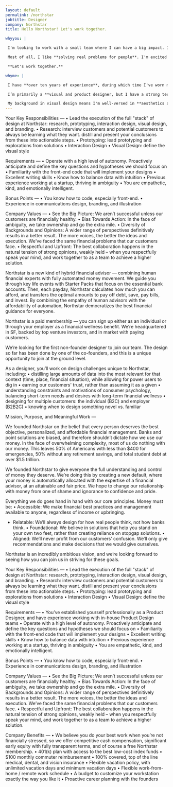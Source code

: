 ```yaml
---
layout: default
permalink: /northstar
jobtitle: Designer
company: Northstar
title: Hello Northstar! Let's work together.

whyyou: |

 I'm looking to work with a small team where I can have a big impact. I'm hoping to work with people who care passionately about the product they're working on and can **challenge me when I don't have the best solution**. 

 Most of all, I like **solving real problems for people**. I'm excited that Northstar is working to democratize financial guidance for everyone, and I'd love to help bring financial assurance and security to more people. 

 **Let's work together.**

whyme: |

 I have **over ten years of experience**, during which time I've worn many different hats, spanning from research and product management, to visual design and branding, to prototyping and interaction design. My experience working remotely means I have great written communication skills, and my experience leading projects means I'm self-driven and good at defining the goals and measurements for success of a project. 

 I’m primarily a **visual and product designer, but I have a strong technical background** and a wide-ranging general knowledge that allows me to approach my work in a holistic way. I often end up coding my own designs, and am comfortable working with **CSS, HTML, JavaScript , and React**. I've done quite a lot of customer interviews and comfortable planning and leading research studies—as well as pulling out actionable recommendations from all that qualitative data! I embrace a data-informed approach to my work but balance this with intuition in the pursuit of the best solution.

 My background in visual design means I'm well-versed in **aesthetics and UI design**. I have experience with branding and illustration as well as communication design, and I love working to define a design system and visual style across a product.
---
```



Your Key Responsibilities —
• Lead the execution of the full "stack" of design at Northstar: research, prototyping, interaction design, visual design, and branding.
• Research: interview customers and potential customers to always be learning what they want. distill and present your conclusions from these into actionable steps.
• Prototyping: lead prototyping and explorations from solutions
• Interaction Design
• Visual Design: define the visual style

Requirements —
• Operate with a high level of autonomy. Proactively anticipate and define the key questions and hypotheses we should focus on
• Familiarity with the front-end code that will implement your designs
• Excellent writing skills
• Know how to balance data with intuition
• Previous experience working at a startup, thriving in ambiguity
• You are empathetic, kind, and emotionally intelligent.

Bonus Points —
• You know how to code, especially front-end.
• Experience in communications design, branding, and illustration

Company Values —
• See the Big Picture: We aren’t successful unless our customers are financially healthy.
• Bias Towards Action: In the face of ambiguity, we take ownership and go the extra mile.
• Diversity of Backgrounds and Opinions: A wider range of perspectives definitively results in a better result. The more voices, the better the ideas and execution. We’ve faced the same financial problems that our customers face.
• Respectful and Upfront: The best collaboration happens in the natural tension of strong opinions, weakly held – when you respectfully speak your mind, and work together to as a team to achieve a higher solution.







Northstar is a new kind of hybrid financial advisor — combining human financial experts with fully automated money movement. We guide you through key life events with Starter Packs that focus on the essential bank accounts. Then, each payday, Northstar calculates how much you can afford, and transfers the optimal amounts to pay off debt, save, pay bills, and invest. By combining the empathy of human advisors with the affordability of automation, Northstar democratizes the best financial guidance for everyone.

Northstar is a paid membership — you can sign up either as an individual or through your employer as a financial wellness benefit. We’re headquartered in SF, backed by top venture investors, and in market with paying customers.

We’re looking for the first non-founder designer to join our team. The design so far has been done by one of the co-founders, and this is a unique opportunity to join at the ground level.

As a designer, you’ll work on design challenges unique to Northstar, including:
• distilling large amounts of data into the most relevant for that context (time, place, financial situation), while allowing for power users to dig in
• earning our customers' trust, rather than assuming it as a given
• understanding constraints and motivations of consumer psychology, balancing short-term needs and desires with long-term financial wellness
• designing for multiple customers: the individual (B2C) and employer (B2B2C)
• knowing when to design something novel vs. familiar

Mission, Purpose, and Meaningful Work —

We founded Northstar on the belief that every person deserves the best objective, personalized, and affordable financial management. Banks and point solutions are biased, and therefore shouldn’t dictate how we use our money. In the face of overwhelming complexity, most of us do nothing with our money. This leaves 50% of Americans with less than $400 for emergencies, 50% without any retirement savings, and total student debt at over $1.5 trillion.

We founded Northstar to give everyone the full understanding and control of money they deserve. We’re doing this by creating a new default, where your money is automatically allocated with the expertise of a financial advisor, at an attainable and fair price. We hope to change our relationship with money from one of shame and ignorance to confidence and pride.

Everything we do goes hand in hand with our core principles. Money must be:
• Accessible: We make financial best practices and management available to anyone, regardless of income or upbringing.
- Relatable: We’ll always design for how real people think, not how banks think.
• Foundational: We believe in solutions that help you stand on your own two feet, rather than creating reliance on stopgap solutions.
• Aligned: We’ll never profit from our customers’ confusion. We’ll only give recommendations and make decisions that we would give ourselves.

Northstar is an incredibly ambitious vision, and we’re looking forward to seeing how you can join us in striving for these goals.

Your Key Responsibilities —
• Lead the execution of the full "stack" of design at Northstar: research, prototyping, interaction design, visual design, and branding.
• Research: interview customers and potential customers to always be learning what they want. distill and present your conclusions from these into actionable steps.
• Prototyping: lead prototyping and explorations from solutions
• Interaction Design
• Visual Design: define the visual style

Requirements —
• You’ve established yourself professionally as a Product Designer, and have experience working with in-house Product Design teams
• Operate with a high level of autonomy. Proactively anticipate and define the key questions and hypotheses we should focus on
• Familiarity with the front-end code that will implement your designs
• Excellent writing skills
• Know how to balance data with intuition
• Previous experience working at a startup, thriving in ambiguity
• You are empathetic, kind, and emotionally intelligent.

Bonus Points —
• You know how to code, especially front-end.
• Experience in communications design, branding, and illustration

Company Values —
• See the Big Picture: We aren’t successful unless our customers are financially healthy.
• Bias Towards Action: In the face of ambiguity, we take ownership and go the extra mile.
• Diversity of Backgrounds and Opinions: A wider range of perspectives definitively results in a better result. The more voices, the better the ideas and execution. We’ve faced the same financial problems that our customers face.
• Respectful and Upfront: The best collaboration happens in the natural tension of strong opinions, weakly held – when you respectfully speak your mind, and work together to as a team to achieve a higher solution.

Company Benefits —
• We believe you do your best work when you’re not financially stressed, so we offer competitive cash compensation, significant early equity with fully transparent terms, and of course a free Northstar membership.
• 401(k) plan with access to the best low-cost index funds
• $100 monthly commuter reimbursement
• 100% covered, top of the line medical, dental, and vision insurance
• Flexible vacation policy, with unlimited vacation days and minimum vacation days
• Flexible work-from-home / remote work schedule
• A budget to customize your workstation exactly the way you like it
• Proactive career planning with the founders

